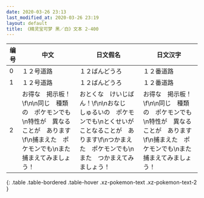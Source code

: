 ```yaml
---
date: 2020-03-26 23:13
last_modified_at: 2020-03-26 23:19
layout: default
title: 《精灵宝可梦 黑／白》文本 2-400
---
```

| 编号 | 中文 | 日文假名 | 日文汉字 |
| ---- | ---- | ---- | --- |
| 0 | １２号道路 | １２ばんどうろ | １２番道路 |
| 1 | １２号道路 | １２ばんどうろ | １２番道路 |
| 2 | お得な　掲示板！\f\n\n同じ　種類の　ポケモンでも\n特性が　異なることが　あります\f\n捕まえた　ポケモンでも\nまた　捕まえてみましょう！ | おとくな　けいじばん！\f\n\nおなじ　しゅるいの　ポケモンでも\nとくせいが　ことなることが　あります\f\nつかまえた　ポケモンでも\nまた　つかまえてみましょう！ | お得な　掲示板！\f\n\n同じ　種類の　ポケモンでも\n特性が　異なることが　あります\f\n捕まえた　ポケモンでも\nまた　捕まえてみましょう！ |
{: .table .table-bordered .table-hover .xz-pokemon-text .xz-pokemon-text-2 }